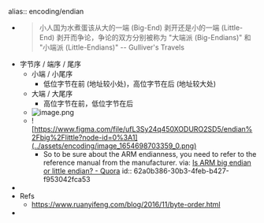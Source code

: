 alias:: encoding/endian

- > 小人国为水煮蛋该从大的一端 (Big-End) 剥开还是小的一端 (Little-End) 剥开而争论，争论的双方分别被称为 "大端派 (Big-Endians)" 和 "小端派 (Little-Endians)"  -- Gulliver's Travels
- 字节序 / 端序 / 尾序
  - 小端 / 小尾序
    - 低位字节在前 (地址较小处)，高位字节在后 (地址较大处)
  - 大端 / 大尾序
    - 高位字节在前，低位字节在后
  - ![image.png](../assets/encoding/image_1654676187458_0.png)
  - ![https://www.figma.com/file/ufL3Sy24q450XODURO2SD5/endian%2Fbig%2Flittle?node-id=0%3A1](../assets/encoding/image_1654698703359_0.png)
    - So to be sure about the ARM endianness, you need to refer to the reference manual from the manufacturer. via: [Is ARM big endian or little endian? - Quora](https://www.quora.com/Is-ARM-big-endian-or-little-endian)
      id:: 62a0b386-30b3-4feb-b427-f953042fca53
-
- Refs
  - https://www.ruanyifeng.com/blog/2016/11/byte-order.html
-